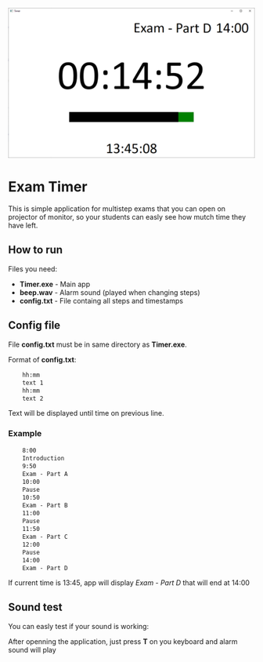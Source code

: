 ![Demo image](https://github.com/JanSkvaril/Exam-Timer/blob/master/demo.PNG?raw=true "Demo")
# Exam Timer
This is simple application for multistep exams that you can open on projector of monitor, so your students can easly see how mutch time they have left. 
## How to run
Files you need:
* **Timer.exe** - Main app
* **beep.wav** - Alarm sound (played when changing steps)
* **config.txt** - File containg all steps and timestamps 
## Config file
File **config.txt** must be in same directory as **Timer.exe**.

Format of **config.txt**:

        hh:mm
        text 1
        hh:mm 
        text 2

Text will be displayed until time on previous line.

### Example

        8:00
        Introduction
        9:50
        Exam - Part A
        10:00
        Pause
        10:50
        Exam - Part B
        11:00
        Pause
        11:50
        Exam - Part C
        12:00
        Pause
        14:00
        Exam - Part D

If current time is 13:45, app will display *Exam - Part D* that will end at 14:00

## Sound test
You can easly test if your sound is working:

After openning the application, just press **T** on you keyboard and alarm sound will play
